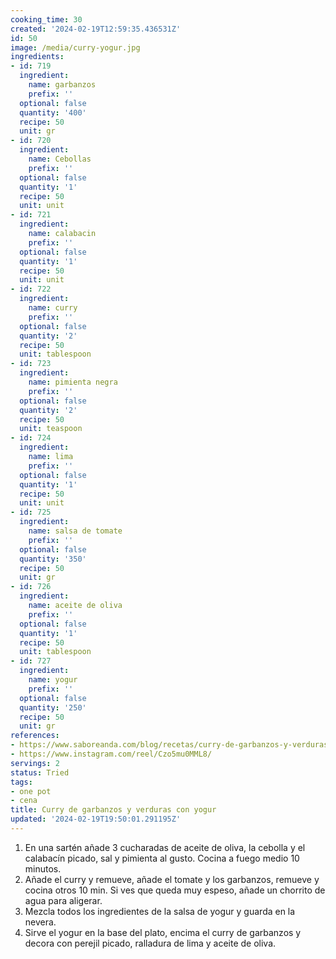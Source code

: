 ```yaml
---
cooking_time: 30
created: '2024-02-19T12:59:35.436531Z'
id: 50
image: /media/curry-yogur.jpg
ingredients:
- id: 719
  ingredient:
    name: garbanzos
    prefix: ''
  optional: false
  quantity: '400'
  recipe: 50
  unit: gr
- id: 720
  ingredient:
    name: Cebollas
    prefix: ''
  optional: false
  quantity: '1'
  recipe: 50
  unit: unit
- id: 721
  ingredient:
    name: calabacin
    prefix: ''
  optional: false
  quantity: '1'
  recipe: 50
  unit: unit
- id: 722
  ingredient:
    name: curry
    prefix: ''
  optional: false
  quantity: '2'
  recipe: 50
  unit: tablespoon
- id: 723
  ingredient:
    name: pimienta negra
    prefix: ''
  optional: false
  quantity: '2'
  recipe: 50
  unit: teaspoon
- id: 724
  ingredient:
    name: lima
    prefix: ''
  optional: false
  quantity: '1'
  recipe: 50
  unit: unit
- id: 725
  ingredient:
    name: salsa de tomate
    prefix: ''
  optional: false
  quantity: '350'
  recipe: 50
  unit: gr
- id: 726
  ingredient:
    name: aceite de oliva
    prefix: ''
  optional: false
  quantity: '1'
  recipe: 50
  unit: tablespoon
- id: 727
  ingredient:
    name: yogur
    prefix: ''
  optional: false
  quantity: '250'
  recipe: 50
  unit: gr
references:
- https://www.saboreanda.com/blog/recetas/curry-de-garbanzos-y-verduras-con-yogur
- https://www.instagram.com/reel/Czo5mu0MML8/
servings: 2
status: Tried
tags:
- one pot
- cena
title: Curry de garbanzos y verduras con yogur
updated: '2024-02-19T19:50:01.291195Z'
---
```

1. En una sartén añade 3 cucharadas de aceite de oliva, la cebolla y el calabacín picado, sal y pimienta al gusto. Cocina a fuego medio 10 minutos.
2. Añade el curry y remueve, añade el tomate y los garbanzos, remueve y cocina otros 10 min. Si ves que queda muy espeso, añade un chorrito de agua para aligerar.
3. Mezcla todos los ingredientes de la salsa de yogur y guarda en la nevera.
4. Sirve el yogur en la base del plato, encima el curry de garbanzos y decora con perejil picado, ralladura de lima y aceite de oliva.
